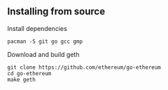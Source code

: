 ## Installing from source
Install dependencies
```shell
pacman -S git go gcc gmp
```

Download and build geth
```shell
git clone https://github.com/ethereum/go-ethereum
cd go-ethereum
make geth
```
